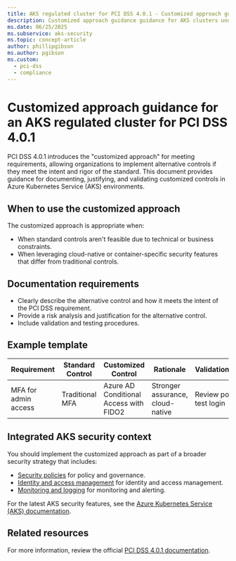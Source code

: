 ```yaml
---
title: AKS regulated cluster for PCI DSS 4.0.1 - Customized approach guidance
description: Customized approach guidance guidance for AKS clusters under PCI DSS 4.0.1.
ms.date: 06/25/2025
ms.subservice: aks-security
ms.topic: concept-article
author: phillipgibson
ms.author: pgibson
ms.custom:
  - pci-dss
  - compliance
---
```


# Customized approach guidance for an AKS regulated cluster for PCI DSS 4.0.1

PCI DSS 4.0.1 introduces the "customized approach" for meeting requirements, allowing organizations to implement alternative controls if they meet the intent and rigor of the standard. This document provides guidance for documenting, justifying, and validating customized controls in Azure Kubernetes Service (AKS) environments.

## When to use the customized approach

The customized approach is appropriate when:

- When standard controls aren't feasible due to technical or business constraints.
- When leveraging cloud-native or container-specific security features that differ from traditional controls.

## Documentation requirements

- Clearly describe the alternative control and how it meets the intent of the PCI DSS requirement.
- Provide a risk analysis and justification for the alternative control.
- Include validation and testing procedures.

## Example template

| Requirement | Standard Control | Customized Control | Rationale | Validation/Test |
|-------------|-----------------|-------------------|-----------|----------------|
| MFA for admin access | Traditional MFA | Azure AD Conditional Access with FIDO2 | Stronger assurance, cloud-native | Review policy, test login |

## Integrated AKS security context

You should implement the customized approach as part of a broader security strategy that includes:

- [Security policies](pci-dss-policy.md) for policy and governance.
- [Identity and access management](pci-dss-identity.md) for identity and access management.
- [Monitoring and logging](pci-dss-monitor.md) for monitoring and alerting.

For the latest AKS security features, see the [Azure Kubernetes Service (AKS) documentation](/azure/aks/).

## Related resources

For more information, review the official [PCI DSS 4.0.1 documentation](https://www.pcisecuritystandards.org/).
